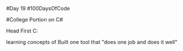 #Day 19
#100DaysOfCode

#College Portion on C#

Head First C:

learning concepts of Built one tool that "does one job and does it well"
